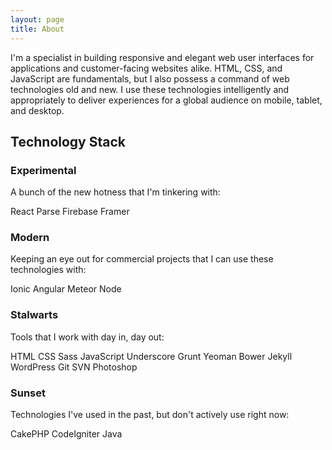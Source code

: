 ```yaml
---
layout: page
title: About
---
```


I'm a specialist in building responsive and elegant web user interfaces for applications and customer-facing websites alike. HTML, CSS, and JavaScript are fundamentals, but I also possess a command of web technologies old and new. I use these technologies intelligently and appropriately to deliver experiences for a global audience on mobile, tablet, and desktop.

## Technology Stack

### Experimental
A bunch of the new hotness that I'm tinkering with:

<span class="badge">React</span>
<span class="badge">Parse</span>
<span class="badge">Firebase</span>
<span class="badge">Framer</span>

### Modern
Keeping an eye out for commercial projects that I can use these technologies with:

<span class="badge">Ionic</span>
<span class="badge">Angular</span>
<span class="badge">Meteor</span>
<span class="badge">Node</span>

### Stalwarts
Tools that I work with day in, day out:

<span class="badge">HTML</span>
<span class="badge">CSS</span>
<span class="badge">Sass</span>
<span class="badge">JavaScript</span>
<span class="badge">Underscore</span>
<span class="badge">Grunt</span>
<span class="badge">Yeoman</span>
<span class="badge">Bower</span>
<span class="badge">Jekyll</span>
<span class="badge">WordPress</span>
<span class="badge">Git</span>
<span class="badge">SVN</span>
<span class="badge">Photoshop</span>

### Sunset
Technologies I've used in the past, but don't actively use right now:

<span class="badge">CakePHP</span>
<span class="badge">CodeIgniter</span>
<span class="badge">Java</span>
